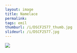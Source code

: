 ```yaml
---
layout: image
title: Namelace
permalink: 
tags: emil
thumburl: /i/DSCF2577_thumb.jpg
slideurl: /i/DSCF2577.jpg
---
```


![]({{site.url}}/i/DSCF2577.jpg)


